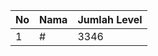 | No | Nama            | Jumlah Level |
|----|-----------------|--------------|
| 1  | #    |    3346        |

